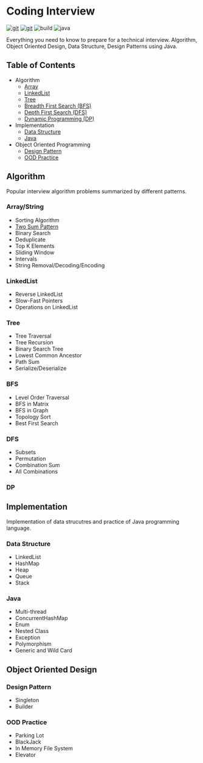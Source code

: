 # Coding Interview

[![git](https://badgen.net/badge/Git/zdong1995/blue?icon=github)](https://github.com/zdong1995/) [![git](https://badgen.net/badge/Repo/star/yellow?icon=git)](https://github.com/zdong1995/coding-interview) ![build](https://github.com/zdong1995/coding-interview/workflows/Build/badge.svg) ![java](https://img.shields.io/badge/Language-java-orange.svg)

Everything you need to know to prepare for a technical interview. Algorithm, Object Oriented Design, Data Structure, Design Patterns using Java.

## Table of Contents

* Algorithm
  * [Array](./#array-string)
  * [LinkedList](./#linkedlist)
  * [Tree](./#tree)
  * [Breadth First Search \(BFS\)](./#bfs)
  * [Depth First Search \(DFS\)](./#dfs)
  * [Dynamic Programming \(DP\)](./#dp)
* Implementation
  * [Data Structure](./#data-structure)
  * [Java](./#java)
* Object Oriented Programming
  * [Design Pattern](./#design-pattern)
  * [OOD Practice](./#ood-practice)

## Algorithm

Popular interview algorithm problems summarized by different patterns.

### Array/String

* Sorting Algorithm
* [Two Sum Pattern](docs/algorithm/1.array/1.2-two-sum.md)
* Binary Search
* Deduplicate
* Top K Elements
* Sliding Window
* Intervals
* String Removal/Decoding/Encoding

### LinkedList

* Reverse LinkedList
* Slow-Fast Pointers
* Operations on LinkedList

### Tree

* Tree Traversal
* Tree Recursion
* Binary Search Tree
* Lowest Common Ancestor
* Path Sum
* Serialize/Deserialize

### BFS

* Level Order Traversal
* BFS in Matrix
* BFS in Graph
* Topology Sort
* Best First Search

### DFS

* Subsets
* Permutation
* Combination Sum
*  All Combinations

### DP

## Implementation

Implementation of data strucutres and practice of Java programming language.

### Data Structure

* LinkedList
* HashMap
* Heap
* Queue
* Stack

### Java

* Multi-thread
* ConcurrentHashMap
* Enum
* Nested Class
* Exception
* Polymorphism
* Generic and Wild Card

## Object Oriented Design

### Design Pattern

* Singleton
* Builder

### OOD Practice

* Parking Lot
* BlackJack
* In Memory File System
* Elevator

